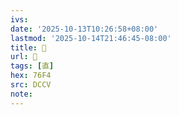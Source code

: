 ```yaml
---
ivs:
date: '2025-10-13T10:26:58+08:00'
lastmod: '2025-10-14T21:46:45-08:00'
title: 􀷶
url: 􀷶
tags: [直]
hex: 76F4
src: DCCV
note:
---
```

